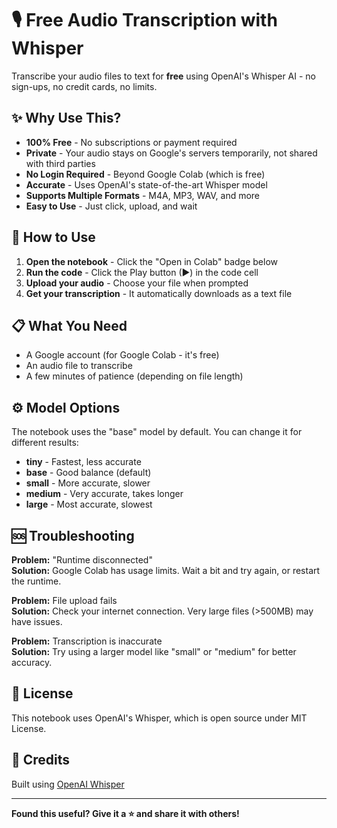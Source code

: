 # 🎙️ Free Audio Transcription with Whisper

Transcribe your audio files to text for **free** using OpenAI's Whisper AI - no sign-ups, no credit cards, no limits.

## ✨ Why Use This?

- **100% Free** - No subscriptions or payment required
- **Private** - Your audio stays on Google's servers temporarily, not shared with third parties
- **No Login Required** - Beyond Google Colab (which is free)
- **Accurate** - Uses OpenAI's state-of-the-art Whisper model
- **Supports Multiple Formats** - M4A, MP3, WAV, and more
- **Easy to Use** - Just click, upload, and wait

## 🚀 How to Use

1. **Open the notebook** - Click the "Open in Colab" badge below
2. **Run the code** - Click the Play button (▶) in the code cell
3. **Upload your audio** - Choose your file when prompted
4. **Get your transcription** - It automatically downloads as a text file

## 📋 What You Need

- A Google account (for Google Colab - it's free)
- An audio file to transcribe
- A few minutes of patience (depending on file length)

## ⚙️ Model Options

The notebook uses the "base" model by default. You can change it for different results:

- **tiny** - Fastest, less accurate
- **base** - Good balance (default)
- **small** - More accurate, slower
- **medium** - Very accurate, takes longer
- **large** - Most accurate, slowest

## 🆘 Troubleshooting

**Problem:** "Runtime disconnected"  
**Solution:** Google Colab has usage limits. Wait a bit and try again, or restart the runtime.

**Problem:** File upload fails  
**Solution:** Check your internet connection. Very large files (>500MB) may have issues.

**Problem:** Transcription is inaccurate  
**Solution:** Try using a larger model like "small" or "medium" for better accuracy.

## 📝 License

This notebook uses OpenAI's Whisper, which is open source under MIT License.

## 🙏 Credits

Built using [OpenAI Whisper](https://github.com/openai/whisper)

---

**Found this useful? Give it a ⭐ and share it with others!**
